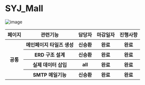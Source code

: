 # SYJ_Mall
  
![image](https://user-images.githubusercontent.com/67136763/136488166-1babb10e-8a6a-4caa-9f93-320281f9d321.png)



<table>
		<tr>
			<th>페이지</th>
			<th>관련기능</th>
			<th>담당자</th>
			<th>마감일자</th>
			<th>진행사항</th>
		</tr>
		<tr>
			<th rowspan="4">공통</th>
			<th>메인페이지 타일즈 생성</th>
			<th>신승환</th>
			<th>완료</th>
			<th>완료</th>
		</tr>
		<tr>
			<th>ERD 구조 설계</th>
			<th>신승환</th>
			<th>완료</th>
			<th>완료</th>
		</tr>
		<tr>
			<th>
				실제 데이터 삽입
			</th>
			<th>
				all
			</th>
			<th>
				완료
			</th>
			<th>
				완료
			</th>
		</tr>
		<tr>
			<th>
				SMTP 메일기능
			</th>
			<th>
				신승환
			</th>
			<th>
				완료
			</th>
			<th>
				완료
			</th>
		</tr>

</table>

